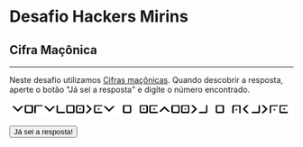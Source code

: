# Desafio Hackers Mirins

## Cifra Maçônica
----

Neste desafio utilizamos [Cifras maçônicas](https://pt.wikipedia.org/wiki/Cifra_ma%C3%A7%C3%B3nica).
Quando descobrir a resposta, aperte o botão "Já sei a resposta" e digite o número encontrado.

![Cifra Maçônica](Cifra_Maçônica.png)

<button onclick='
  var resposta = prompt("Qual é o número?");
  if (resposta == 444) {
    alert("Parabéns! Vamos para o próximo desafio!");
    window.location.href="Cifra";
  } else {
    alert("Resposta errada. Tente novamente.");
  }
'>Já sei a resposta!</button>
